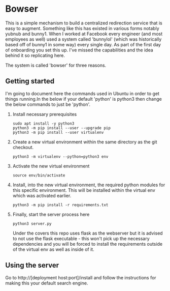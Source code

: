 
# Bowser

This is a simple mechanism to build a centralized redirection service that is easy to augment.  Something like this has existed in various forms notably yubnub and bunny1.  When I worked at Facebook every engineer (and most employees as well) used a system called 'bunnylol' (which was historically based off of bunny1 in some way) every single day.  As part of the first day of onboarding you set this up.  I've missed the capabilities and the idea behind it so replicating here.

The system is called 'bowser' for three reasons.  

## Getting started

I'm going to document here the commands used in Ubuntu in order to get things running.In the below if your default 'python' is python3 then change the below commands to just be 'python'.

1. Install necessary prerequisites
   ```
   sudo apt install -y python3
   python3 -m pip install --user --upgrade pip
   python3 -m pip install --user virtualenv
   ```
1. Create a new virtual environment within the same directory as the git checkout.
   ```
   python3 -m virtualenv --python=python3 env
   ```
1. Activate the new virtual environment
   ```
   source env/bin/activate
   ```
1. Install, into the new virtual environment, the required python modules for this specific environment.  This will be installed within the virtual env which was activated earlier.
   ```
   python3 -m pip install -r requirements.txt
   ```
1. Finally, start the server process here
   ```
   python3 server.py
   ```
   Under the covers this repo uses flask as the webserver but it is advised to not use the flask executable - this won't pick up the necessary dependencies and you will be forced to install the requirements outside of the virtual env as well as inside of it.

## Using the server

Go to http://[deployment host:port]/install and follow the instructions for making this your default search engine.

